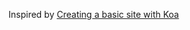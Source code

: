 Inspired by [Creating a basic site with Koa](https://medium.com/@adam_bickford/creating-a-basic-site-with-koa-pt-1-f3e1711f7a9#.k06fn4fqt)
